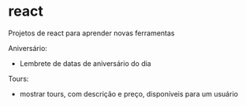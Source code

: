 # react
Projetos de react para aprender novas ferramentas

Aniversário:
- Lembrete de datas de aniversário do dia

Tours:
- mostrar tours, com descrição e preço, disponíveis para um usuário
